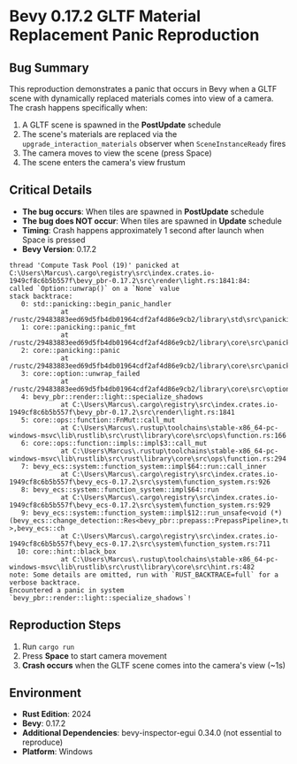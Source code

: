 # Bevy 0.17.2 GLTF Material Replacement Panic Reproduction

## Bug Summary

This reproduction demonstrates a panic that occurs in Bevy when a GLTF scene with dynamically replaced materials comes into view of a camera. The crash happens specifically when:

1. A GLTF scene is spawned in the **PostUpdate** schedule
2. The scene's materials are replaced via the `upgrade_interaction_materials` observer when `SceneInstanceReady` fires
3. The camera moves to view the scene (press Space)
4. The scene enters the camera's view frustum

## Critical Details

- **The bug occurs**: When tiles are spawned in **PostUpdate** schedule
- **The bug does NOT occur**: When tiles are spawned in **Update** schedule
- **Timing**: Crash happens approximately 1 second after launch when Space is pressed
- **Bevy Version**: 0.17.2

```
thread 'Compute Task Pool (19)' panicked at C:\Users\Marcus\.cargo\registry\src\index.crates.io-1949cf8c6b5b557f\bevy_pbr-0.17.2\src\render\light.rs:1841:84:
called `Option::unwrap()` on a `None` value
stack backtrace:
   0: std::panicking::begin_panic_handler
             at /rustc/29483883eed69d5fb4db01964cdf2af4d86e9cb2/library\std\src\panicking.rs:697
   1: core::panicking::panic_fmt
             at /rustc/29483883eed69d5fb4db01964cdf2af4d86e9cb2/library\core\src\panicking.rs:75
   2: core::panicking::panic
             at /rustc/29483883eed69d5fb4db01964cdf2af4d86e9cb2/library\core\src\panicking.rs:145
   3: core::option::unwrap_failed
             at /rustc/29483883eed69d5fb4db01964cdf2af4d86e9cb2/library\core\src\option.rs:2072
   4: bevy_pbr::render::light::specialize_shadows
             at C:\Users\Marcus\.cargo\registry\src\index.crates.io-1949cf8c6b5b557f\bevy_pbr-0.17.2\src\render\light.rs:1841
   5: core::ops::function::FnMut::call_mut
             at C:\Users\Marcus\.rustup\toolchains\stable-x86_64-pc-windows-msvc\lib\rustlib\src\rust\library\core\src\ops\function.rs:166
   6: core::ops::function::impls::impl$3::call_mut
             at C:\Users\Marcus\.rustup\toolchains\stable-x86_64-pc-windows-msvc\lib\rustlib\src\rust\library\core\src\ops\function.rs:294
   7: bevy_ecs::system::function_system::impl$64::run::call_inner
             at C:\Users\Marcus\.cargo\registry\src\index.crates.io-1949cf8c6b5b557f\bevy_ecs-0.17.2\src\system\function_system.rs:926
   8: bevy_ecs::system::function_system::impl$64::run
             at C:\Users\Marcus\.cargo\registry\src\index.crates.io-1949cf8c6b5b557f\bevy_ecs-0.17.2\src\system\function_system.rs:929
   9: bevy_ecs::system::function_system::impl$12::run_unsafe<void (*)(bevy_ecs::change_detection::Res<bevy_pbr::prepass::PrepassPipeline>,tuple$<bevy_ecs::change_detection::Res<bevy_render::render_asset::RenderAssets<bevy_render::mesh::RenderMesh> >,bevy_ecs::ch
             at C:\Users\Marcus\.cargo\registry\src\index.crates.io-1949cf8c6b5b557f\bevy_ecs-0.17.2\src\system\function_system.rs:711
  10: core::hint::black_box
             at C:\Users\Marcus\.rustup\toolchains\stable-x86_64-pc-windows-msvc\lib\rustlib\src\rust\library\core\src\hint.rs:482
note: Some details are omitted, run with `RUST_BACKTRACE=full` for a verbose backtrace.
Encountered a panic in system `bevy_pbr::render::light::specialize_shadows`!
```

## Reproduction Steps

1. Run `cargo run`
2. Press **Space** to start camera movement
3. **Crash occurs** when the GLTF scene comes into the camera's view (~1s)

## Environment

- **Rust Edition**: 2024
- **Bevy**: 0.17.2
- **Additional Dependencies**: bevy-inspector-egui 0.34.0 (not essential to reproduce)
- **Platform**: Windows
